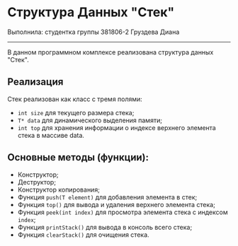# Структура Данных "Стек" #
Выполнила: студентка группы 381806-2 Груздева Диана
***
В данном программном комплексе реализована структура данных "Стек".

## Реализация ##
Стек реализован как класс с тремя полями:
* `int size` для текущего размера стека; 
* `T* data` для динамического выделения памяти;
* `int top` для хранения информации о индексе верхнего элемента стека в массиве data.

## Основные методы (функции): ##
* Конструктор;
* Деструктор;
* Конструктор копирования;
* Функция `push(T element)` для добавления элемента в стек;
* Функция `top()` для вывода и удаления верхнего элемента стека;
* Функция `peek(int index)` для просмотра элемента стека с индексом `index`;
* Функция `printStack()` для вывода в консоль всего стека;
* Функция `clearStack()` для очищения стека.
